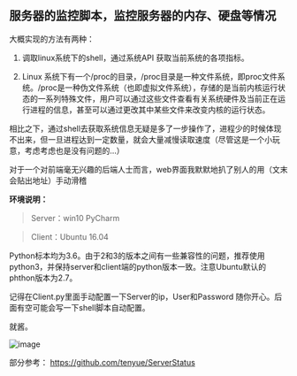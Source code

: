 ## 服务器的监控脚本，监控服务器的内存、硬盘等情况 

大概实现的方法有两种：

1. 调取linux系统下的shell，通过系统API 获取当前系统的各项指标。

2. Linux 系统下有一个/proc的目录，/proc目录是一种文件系统，即proc文件系统。/proc是一种伪文件系统（也即虚拟文件系统），存储的是当前内核运行状态的一系列特殊文件，用户可以通过这些文件查看有关系统硬件及当前正在运行进程的信息，甚至可以通过更改其中某些文件来改变内核的运行状态。

相比之下，通过shell去获取系统信息无疑是多了一步操作了，进程少的时候体现不出来，但一旦进程达到一定数量，就会大量减慢读取速度（尽管这是一个小玩意，考虑考虑也是没有问题的…）

对于一个对前端毫无兴趣的后端人士而言，web界面我默默地扒了别人的用（文末会贴出地址）手动滑稽

**环境说明：**



> Server：win10 PyCharm 

> Client：Ubuntu 16.04

Python标本均为3.6。由于2和3的版本之间有一些兼容性的问题，推荐使用python3，并保持server和client端的python版本一致。注意Ubuntu默认的phthon版本为2.7。

记得在Client.py里面手动配置一下Server的ip，User和Password 随你开心。后面有空可能会写一下shell脚本自动配置。 

就酱。

![image](https://wx3.sinaimg.cn/mw1024/95dda403ly1fnvnvyej49j20z1050my5.jpg)

部分参考：
https://github.com/tenyue/ServerStatus

